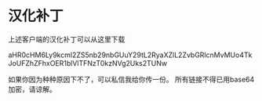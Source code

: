 # 汉化补丁

上述客户端的汉化补丁可以从这里下载

aHR0cHM6Ly9kcml2ZS5nb29nbGUuY29tL2RyaXZlL2ZvbGRlcnMvMUo4TkJoUFZhZFhxOER1blVlTFNzT0kzNVg2Uks2TUNw

如果你因为种种原因下不了，可以私信我给你传一份。
所有链接不得已用base64加密，请谅解。